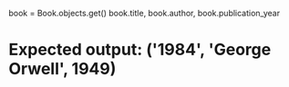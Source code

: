 book = Book.objects.get()
book.title, book.author, book.publication_year
# Expected output: ('1984', 'George Orwell', 1949)
